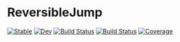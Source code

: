 # ReversibleJump

[![Stable](https://img.shields.io/badge/docs-stable-blue.svg)](https://Red-Portal.github.io/ReversibleJump.jl/stable/)
[![Dev](https://img.shields.io/badge/docs-dev-blue.svg)](https://Red-Portal.github.io/ReversibleJump.jl/dev/)
[![Build Status](https://github.com/Red-Portal/ReversibleJump.jl/actions/workflows/CI.yml/badge.svg?branch=main)](https://github.com/Red-Portal/ReversibleJump.jl/actions/workflows/CI.yml?query=branch%3Amain)
[![Build Status](https://travis-ci.com/Red-Portal/ReversibleJump.jl.svg?branch=main)](https://travis-ci.com/Red-Portal/ReversibleJump.jl)
[![Coverage](https://codecov.io/gh/Red-Portal/ReversibleJump.jl/branch/main/graph/badge.svg)](https://codecov.io/gh/Red-Portal/ReversibleJump.jl)
